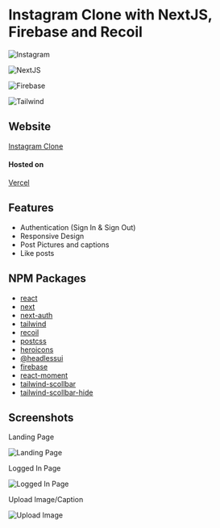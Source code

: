# Instagram Clone with NextJS, Firebase and Recoil

![Instagram](https://img.shields.io/badge/Instagram-E4405F?style=flat&logo=instagram&logoColor=white)

![NextJS](https://img.shields.io/badge/Next.js-000000?style=flat&logo=nextdotjs&logoColor=white)

![Firebase](https://img.shields.io/badge/Firebase-ffca28?style=flat&logo=firebase&logoColor=black)

![Tailwind](https://img.shields.io/badge/Tailwind_CSS-38B2AC?style=flat&logo=tailwind-css&logoColor=white)

## Website

[Instagram Clone](https://nextjs-instagram-clone-gamma.vercel.app/)

#### Hosted on

[Vercel](https://vercel.com)

## Features

- Authentication (Sign In & Sign Out)
- Responsive Design
- Post Pictures and captions
- Like posts

## NPM Packages

- [react](https://reactjs.org/)
- [next](https://nextjs.org/)
- [next-auth](https://next-auth.js.org/)
- [tailwind](https://tailwindcss.com/)
- [recoil](https://recoiljs.org/)
- [postcss](https://postcss.org/)
- [heroicons](https://heroicons.com/)
- [@headlessui](https://headlessui.dev/)
- [firebase](https://firebase.google.com/)
- [react-moment](https://www.npmjs.com/package/react-moment)
- [tailwind-scollbar](https://www.npmjs.com/package/tailwind-scrollbar)
- [tailwind-scollbar-hide](https://www.npmjs.com/package/tailwind-scrollbar-hide)

## Screenshots

Landing Page

![Landing Page](https://i.imgur.com/v0ptiDw.png)

Logged In Page

![Logged In Page](https://i.imgur.com/NT5babV.png)

Upload Image/Caption

![Upload Image](https://i.imgur.com/eNjUOZU.png)
